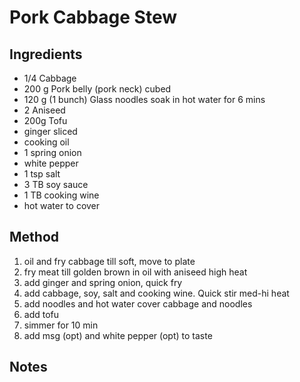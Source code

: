 # Pork Cabbage Stew

## Ingredients

* 1/4 Cabbage
* 200 g Pork belly (pork neck) cubed
* 120 g (1 bunch) Glass noodles soak in hot water for 6 mins
* 2 Aniseed
* 200g Tofu
* ginger sliced
* cooking oil
* 1 spring onion
* white pepper
* 1 tsp salt
* 3 TB soy sauce
* 1 TB cooking wine
* hot water to cover

## Method

1. oil and fry cabbage till soft, move to plate
2. fry meat till golden brown in oil with aniseed high heat
3. add ginger and spring onion, quick fry
4. add cabbage, soy, salt and cooking wine. Quick stir med-hi heat
5. add noodles and hot water cover cabbage and noodles
6. add tofu
7. simmer for 10 min
8. add msg (opt) and white pepper (opt) to taste

## Notes

